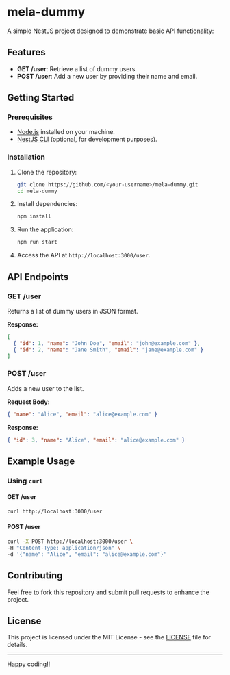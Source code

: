 # mela-dummy

A simple NestJS project designed to demonstrate basic API functionality:

## Features

- **GET /user**: Retrieve a list of dummy users.
- **POST /user**: Add a new user by providing their name and email.

## Getting Started

### Prerequisites

- [Node.js](https://nodejs.org/) installed on your machine.
- [NestJS CLI](https://docs.nestjs.com/) (optional, for development purposes).

### Installation

1. Clone the repository:

   ```bash
   git clone https://github.com/<your-username>/mela-dummy.git
   cd mela-dummy
   ```

2. Install dependencies:

   ```bash
   npm install
   ```

3. Run the application:

   ```bash
   npm run start
   ```

4. Access the API at `http://localhost:3000/user`.

## API Endpoints

### GET /user

Returns a list of dummy users in JSON format.

**Response:**

```json
[
  { "id": 1, "name": "John Doe", "email": "john@example.com" },
  { "id": 2, "name": "Jane Smith", "email": "jane@example.com" }
]
```

### POST /user

Adds a new user to the list.

**Request Body:**

```json
{ "name": "Alice", "email": "alice@example.com" }
```

**Response:**

```json
{ "id": 3, "name": "Alice", "email": "alice@example.com" }
```

## Example Usage

### Using `curl`

#### GET /user

```bash
curl http://localhost:3000/user
```

#### POST /user

```bash
curl -X POST http://localhost:3000/user \
-H "Content-Type: application/json" \
-d '{"name": "Alice", "email": "alice@example.com"}'
```

## Contributing

Feel free to fork this repository and submit pull requests to enhance the project.

## License

This project is licensed under the MIT License - see the [LICENSE](LICENSE) file for details.

---

Happy coding!!
